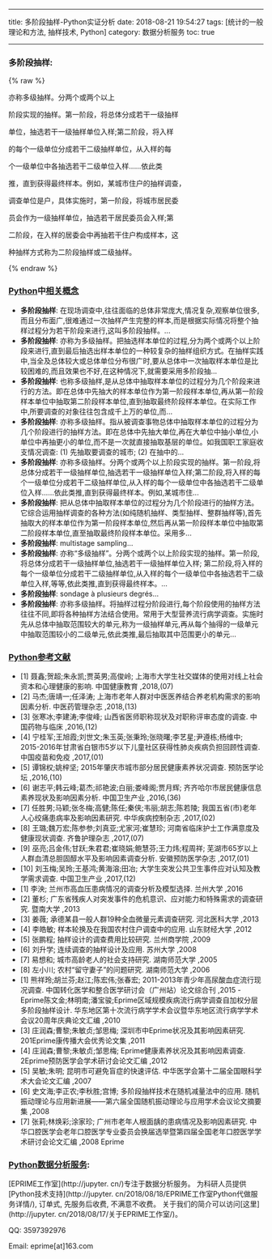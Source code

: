 
---
title: 多阶段抽样-Python实证分析
date: 2018-08-21 19:54:27
tags: [统计的一般理论和方法, 抽样技术, Python]
category: 数据分析服务
toc: true

---



<span></span>
<!-- more -->



### 多阶段抽样:

{% raw %}
<div class="p1">亦称多级抽样。分两个或两个以上

阶段实现的抽样。第一阶段，将总体分成若干一级抽样

单位，抽选若干一级抽样单位入样;第二阶段，将入样

的每个一级单位分成若干二级抽样单位，从入样的每

个一级单位中各抽选若干二级单位入样……依此类

推，直到获得最终样本。例如，某城市住户的抽样调查，

调查单位是户，具体实施时，第一阶段，将城市居民委

员会作为一级抽样单位，抽选若干居民委员会入样;第

二阶段，在入样的居委会中再抽若干住户构成样本，这

种抽样方式称为二阶段抽样或二级抽样。</div>
{% endraw %}



### [Python](/tags/Python/)中[相关概念](/categories/数据分析服务)

- **多阶段抽样**: 在现场调查中,往往面临的总体非常庞大,情况复杂,观察单位很多,而且分布面广,很难通过一次抽样产生完整的样本,而是根据实际情况将整个抽样过程分为若干阶段来进行,这叫多阶段抽样。...
- **多阶段抽样**: 亦称为多级抽样。把抽选样本单位的过程,分为两个或两个以上阶段来进行,直到最后抽选出样本单位的一种较复杂的抽样组织方式。在抽样实践中,当全及总体较大或总体单位分布很广时,要从总体中一次抽取样本单位是比较困难的,而且效果也不好,在这种情况下,就需要采用多阶段抽...
- **多阶段抽样**: 也称多级抽样,是从总体中抽取样本单位的过程分为几个阶段来进行的方法。即在总体中先抽大的样本单位作为第一阶段样本单位,再从第一阶段样本单位中抽取第二阶段样本单位,直到抽取最终阶段样本单位。在实际工作中,所要调查的对象往往包含成千上万的单位,而...
- **多阶段抽样**: 亦称多级抽样。指从被调查事物总体中抽取样本单位的过程分为几个阶段进行的抽样方法。即在总体中先抽大单位,再在大单位中抽小单位,小单位中再抽更小的单位,而不是一次就直接抽取基层的单位。如我国职工家庭收支情况调查: (1) 先抽取要调查的城市; (2) 在抽中的...
- **多阶段抽样**: 亦称多级抽样。分两个或两个以上阶段实现的抽样。第一阶段,将总体分成若干一级抽样单位,抽选若干一级抽样单位入样;第二阶段,将入样的每个一级单位分成若干二级抽样单位,从入样的每个一级单位中各抽选若干二级单位入样……依此类推,直到获得最终样本。例如,某城市住...
- **多阶段抽样**: 把从总体中抽取样本单位的过程分为几个阶段进行的抽样方法。它综合运用抽样调查的各种方法(如纯随机抽样、类型抽样、整群抽样等),首先抽取大的样本单位作为第一阶段样本单位,然后再从第一阶段样本单位中抽取第二阶段样本单位,直至抽取最终阶段样本单位。采用多...
- **多阶段抽样**: multistage sampling...
- **多阶段抽样**: 亦称“多级抽样”。分两个或两个以上阶段实现的抽样。第一阶段,将总体分成若干一级抽样单位,抽选若干一级抽样单位入样; 第二阶段,将入样的每个一级单位分成若干二级抽样单位,从入样的每个一级单位中各抽选若干二级单位入样,等等,依此类推,直到获得最终样本。...
- **多阶段抽样**: sondage à plusieurs degrés...
- **多阶段抽样**: 亦称多级抽样。将抽样过程分阶段进行,每个阶段使用的抽样方法往往不同,即将各种抽样方法结合使用。常用于大型营养流行病学调查。实施时先从总体中抽取范围较大的单元,称为一级抽样单元,再从每个抽得的一级单元中抽取范围较小的二级单元,依此类推,最后抽取其中范围更小的单元...


### [Python](/tags/Python/)[参考文献](/categories/数据分析服务/)

- [1]  聂鑫;贺超;朱永凯;贾英男;高俊岭; 上海市大学生社交媒体的使用对线上社会资本和心理健康的影响. 中国健康教育 ,2018,(07)
- [2]  马杰;唐靖一;任泽涛; 上海市老年人群对中医医养结合养老机构需求的影响因素分析. 中医药管理杂志 ,2018,(13)
- [3]  张寒冰;李建涛;李俊峰; 山西省医师职称现状及对职称评审态度的调查. 中国药物与临床 ,2016,(12)
- [4]  宁桂军;王旭霞;刘世文;朱玉英;张秉玲;张晓曙;李艺星;尹遵栋;杨维中; 2015-2016年甘肃省白银市5岁以下儿童社区获得性肺炎疾病负担回顾性调查. 中国疫苗和免疫 ,2017,(01)
- [5]  谭锦权;姚梓坚; 2015年肇庆市城市部分居民健康素养状况调查. 预防医学论坛 ,2016,(10)
- [6]  谢志平;韩云峰;葛杰;祁艳波;白丽;娄峰阁;贾月辉; 齐齐哈尔市居民健康信息素养现状及影响因素分析. 中国卫生产业 ,2016,(36)
- [7]  任胜男;马颖;张冬梅;高健;陈任;秦侠;韦丽;胡志;陈若陵; 我国五省(市)老年人心绞痛患病率及影响因素研究. 中华疾病控制杂志 ,2017,(02)
- [8]  王璐;魏万宏;陈参参;刘真亚;尤家河;崔慧珍; 河南省临床护士工作满意度及健康现状调查. 齐鲁护理杂志 ,2017,(07)
- [9]  巫亮;吕金伟;甘跃;朱君君;崔晓娟;鲍慧芬;王力炜;程周祥; 芜湖市65岁以上人群血清总胆固醇水平及影响因素调查分析. 安徽预防医学杂志 ,2017,(01)
- [10]  刘玉梅;吴玲;王基鸿;黄海溶;田冶; 大学生突发公共卫生事件应对认知及教学需求调查. 中国卫生产业 ,2017,(12)
- [1]  李泱; 兰州市高血压患病情况的调查分析及模型选择. 兰州大学 ,2016
- [2]  董杉; 广东省残疾人对突发事件的危机意识、应对能力和特殊需求的调查研究. 暨南大学 ,2013
- [3]  姜薇; 承德某县一般人群19种全血微量元素调查研究. 河北医科大学 ,2013
- [4]  李皓敏; 样本轮换及在我国农村住户调查中的应用. 山东财经大学 ,2012
- [5]  张鹏程; 抽样设计的调查费用比较研究. 兰州商学院 ,2009
- [6]  刘升学; 连续调查的抽样设计及应用. 苏州大学 ,2008
- [7]  易想和; 城市高龄老人的社会支持研究. 湖南师范大学 ,2005
- [8]  左小川; 农村“留守妻子”的问题研究. 湖南师范大学 ,2006
- [1]  熊祥玲;胡兰芬;赵江;陈宏伟;张春宏; 2011-2013年青少年高尿酸血症流行现况调查. 中国转化医学和整合医学研讨会（广州站）论文综合刊 ,2015
-Eprime陈文金;林明南;潘宝骏;Eprime区域规模疾病流行病学调查自加权分层多阶段抽样设计. 华东地区第十次流行病学学术会议暨华东地区流行病学学术会议20周年庆典论文汇编 ,2010
- [3]  庄润森;曹黎;朱敏贞;邹思梅; 深圳市中Eprime状况及其影响因素研究. 201Eprime康传播大会优秀论文集 ,2011
- [4]  庄润森;曹黎;朱敏贞;邹思梅; Eprime健康素养状况及其影响因素调查. 2Eprime预防医学会学术研讨会论文汇编 ,2012
- [5]  吴敏;朱明; 昆明市可避免盲症的快速评估. 中华医学会第十二届全国眼科学术大会论文汇编 ,2007
- [6]  史文海;李正农;李秋胜;宫博; 多阶段抽样技术在随机减量法中的应用. 随机振动理论与应用新进展——第六届全国随机振动理论与应用学术会议论文摘要集 ,2008
- [7]  张莉;林焕彩;涂家珍; 广州市老年人根面龋的患病情况及影响因素研究. 中华口腔医学会老年口腔医学专业委员会换届选举暨第四届全国老年口腔医学学术研讨会论文汇编 ,2008
Eprime

### [Python](/tags/Python/)[数据分析服务](/categories/数据分析服务/):
[EPRIME工作室](http://jupyter. cn/)专注于数据分析服务。
为科研人员提供[Python技术支持](http://jupyter. cn/2018/08/18/EPRIME工作室Python代做服务详情/), 订单式, 先服务后收费, 不满意不收费。
关于我们的简介可以访问[这里](http://jupyter. cn/2018/08/17/关于EPRIME工作室/)。

QQ: 3597392976

Email: eprime[at]163.com


